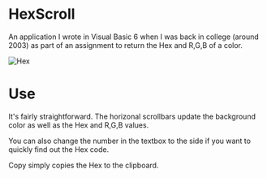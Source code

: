 # HexScroll
An application I wrote in Visual Basic 6 when I was back in college (around 2003) as part of an assignment to return the Hex and R,G,B of a color.

![Hex](https://user-images.githubusercontent.com/34282672/212826517-8b93c3ed-52b3-4946-ae16-2865fc14f150.png)


# Use

It's fairly straightforward. The horizonal scrollbars update the background color as well as the Hex and R,G,B values.

You can also change the number in the textbox to the side if you want to quickly find out the Hex code.

Copy simply copies the Hex to the clipboard.
